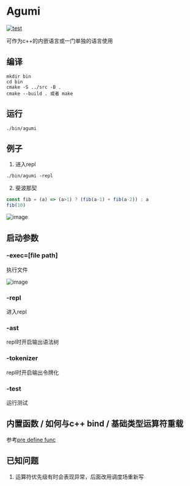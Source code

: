 # Agumi
[![test](https://github.com/zanllp/agumi/actions/workflows/test.yml/badge.svg)](https://github.com/zanllp/agumi/actions/workflows/test.yml)

可作为c++的内嵌语言或一门单独的语言使用
## 编译
```shell
mkdir bin
cd bin
cmake -S ../src -B .
cmake --build . 或者 make
```
## 运行
```shell
./bin/agumi
```
## 例子
1. 进入repl
```shell
./bin/agumi -repl
```
2. 斐波那契
```js
const fib = (a) => (a>1) ? (fib(a-1) + fib(a-2)) : a
fib(10)
```
![image](https://user-images.githubusercontent.com/25872019/118397323-ff982a00-b685-11eb-9bf6-897e5ea5c23e.png)

## 启动参数
### -exec=[file path]
执行文件

![image](https://user-images.githubusercontent.com/25872019/119235882-2b744d80-bb67-11eb-9b2a-57444f2dc294.png)
### -repl
进入repl
### -ast
repl时开启输出语法树
### -tokenizer
repl时开启输出令牌化
### -test
运行测试
## 内置函数 / 如何与c++ bind / 基础类型运算符重载
参考[pre define func](./src/PreDefineFn.h)
## 已知问题
1. 运算符优先级有时会表现异常，后面改用调度场重新写
